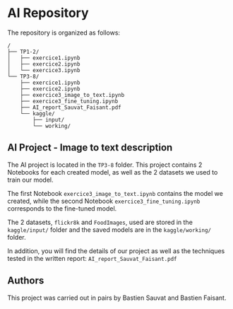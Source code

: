 # AI Repository

The repository is organized as follows:

```text
/
├── TP1-2/
│   ├── exercice1.ipynb
│   ├── exercice2.ipynb
│   └── exercice3.ipynb
└── TP3-8/
    ├── exercice1.ipynb
    ├── exercice2.ipynb
    ├── exercice3_image_to_text.ipynb
    ├── exercice3_fine_tuning.ipynb
    ├── AI_report_Sauvat_Faisant.pdf
    └── kaggle/
        ├── input/
        └── working/
```

## AI Project - Image to text description

The AI project is located in the `TP3-8` folder. This project contains 2 Notebooks for each created model, as well as the 2 datasets we used to train our model.

The first Notebook `exercice3_image_to_text.ipynb` contains the model we created, while the second Notebook `exercice3_fine_tuning.ipynb` corresponds to the fine-tuned model.

The 2 datasets, `flickr8k` and `FoodImages`, used are stored in the `kaggle/input/` folder and the saved models are in the `kaggle/working/` folder.

In addition, you will find the details of our project as well as the techniques tested in the written report: `AI_report_Sauvat_Faisant.pdf`

## Authors

This project was carried out in pairs by Bastien Sauvat and Bastien Faisant.
